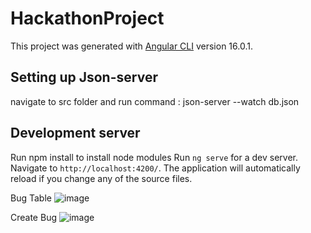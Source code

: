 # HackathonProject

This project was generated with [Angular CLI](https://github.com/angular/angular-cli) version 16.0.1.

## Setting up Json-server
navigate to src folder and run command  : json-server --watch db.json

## Development server
Run npm install to install node modules
Run `ng serve` for a dev server. Navigate to `http://localhost:4200/`. The application will automatically reload if you change any of the source files.

Bug Table
![image](https://github.com/pedes1999/Hackaton-AngularTraining/assets/51210446/326d8584-ad5e-443c-bbeb-9001cbf5f433)

Create Bug
![image](https://github.com/pedes1999/Hackaton-AngularTraining/assets/51210446/4f71246c-f836-49d6-9666-ca690460c5d1)
